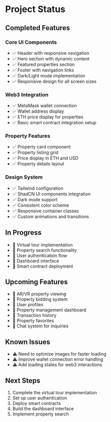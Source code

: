 # Project Status

## Completed Features

### Core UI Components
- ✅ Header with responsive navigation
- ✅ Hero section with dynamic content
- ✅ Featured properties section
- ✅ Footer with navigation links
- ✅ Dark/Light mode implementation
- ✅ Responsive design for all screen sizes

### Web3 Integration
- ✅ MetaMask wallet connection
- ✅ Wallet address display
- ✅ ETH price display for properties
- ✅ Basic smart contract integration setup

### Property Features
- ✅ Property card component
- ✅ Property listing grid
- ✅ Price display in ETH and USD
- ✅ Property details layout

### Design System
- ✅ Tailwind configuration
- ✅ ShadCN UI components integration
- ✅ Dark mode support
- ✅ Consistent color scheme
- ✅ Responsive container classes
- ✅ Custom animations and transitions

## In Progress
- 🚧 Virtual tour implementation
- 🚧 Property search functionality
- 🚧 User authentication flow
- 🚧 Dashboard interface
- 🚧 Smart contract deployment

## Upcoming Features
- 📅 AR/VR property viewing
- 📅 Property bidding system
- 📅 User profiles
- 📅 Property management dashboard
- 📅 Transaction history
- 📅 Property favorites
- 📅 Chat system for inquiries

## Known Issues
- ⚠️ Need to optimize images for faster loading
- ⚠️ Improve wallet connection error handling
- ⚠️ Add loading states for web3 interactions

## Next Steps
1. Complete the virtual tour implementation
2. Set up user authentication
3. Deploy smart contracts
4. Build the dashboard interface
5. Implement property search
